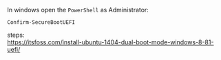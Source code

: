 In windows open the ```PowerShell``` as Administrator:

```Confirm-SecureBootUEFI```

steps:\
<https://itsfoss.com/install-ubuntu-1404-dual-boot-mode-windows-8-81-uefi/>